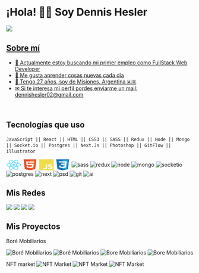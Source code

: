 ### <h1>¡Hola! 👨‍💻 Soy Dennis Hesler</h1>

<div align="left">
  <a href="https://github.com/Dennish02">
  
  <img height="140em" src="https://github-readme-stats.vercel.app/api/top-langs/?username=dennish02&layout=compact&langs_count=7&theme=dark"/>
</div>



  <h2>Sobre mí</h2>
 
- 🔭 Actualmente estoy buscando mi primer empleo como FullStack Web Developer
- 🌱 Me gusta aprender cosas nuevas cada día
- 💬 Tengo 27 años, soy de Misiones, Argentina 🇦🇷 
- ✉ Si te interesa mi perfil pordes enviarme un mail: dennishesler02@gmail.com


<div style="display:  inline_block"><br>
  <h2>Tecnologías que uso</h2>
  
  
  <div style="display: inline_block" height="30" width="40">
   
    JavaScript || React || HTML || CSS3 || SASS || Redux || Node || Mongo || Socket.io || Postgres || Next.Js || Photoshop || GitFlow || illustrator  
  </div>
 
   <img align="center" alt="React" height="30" width="40" src="https://raw.githubusercontent.com/devicons/devicon/master/icons/react/react-original.svg">
   <img align="center" alt="HTML" height="30" width="40" src="https://raw.githubusercontent.com/devicons/devicon/master/icons/html5/html5-original.svg">
  <img align="center"  alt="Js" height="30" width="40" src="https://raw.githubusercontent.com/devicons/devicon/master/icons/javascript/javascript-plain.svg">
  <img align="center" alt="CSS" height="30" width="40" src="https://raw.githubusercontent.com/devicons/devicon/master/icons/css3/css3-original.svg">
  
  <img src="https://cdn.jsdelivr.net/gh/devicons/devicon/icons/sass/sass-original.svg" alt="sass" height="30" width="40" align="center" />
  
  <img alt="redux" height="30" width="40" align="center" src="https://cdn.jsdelivr.net/gh/devicons/devicon/icons/redux/redux-original.svg" />
  
  <img alt="node" height="30" width="40" align="center" src="https://cdn.jsdelivr.net/gh/devicons/devicon/icons/nodejs/nodejs-original-wordmark.svg" />
  
  <img alt="mongo" height="30" width="40" align="center"  src="https://cdn.jsdelivr.net/gh/devicons/devicon/icons/mongodb/mongodb-original-wordmark.svg" />
  
 <img alt="socketio" height="30" width="40" align="center" src="https://cdn.jsdelivr.net/gh/devicons/devicon/icons/socketio/socketio-original.svg" />
 
  <img alt="postgres" height="30" width="40" align="center" src="https://cdn.jsdelivr.net/gh/devicons/devicon/icons/postgresql/postgresql-original.svg" />
 
  <img  alt="next" height="30" width="40" align="center"  src="https://cdn.jsdelivr.net/gh/devicons/devicon/icons/nextjs/nextjs-original-wordmark.svg" />
  
 <img alt="psd" height="30" width="40" align="center" src="https://cdn.jsdelivr.net/gh/devicons/devicon/icons/photoshop/photoshop-plain.svg" />
   
<img alt="git" height="30" width="40" align="center"  src="https://cdn.jsdelivr.net/gh/devicons/devicon/icons/git/git-original.svg" />

 <img alt="ai" height="30" width="40" align="center"  src="https://cdn.jsdelivr.net/gh/devicons/devicon/icons/illustrator/illustrator-plain.svg" />
     
  </div>
  
  ##
  <div> 
    <h2>Mis Redes</h2>
  
  <a href="https://www.instagram.com/hes.dennis/" target="_blank"><img src="https://img.shields.io/badge/-Instagram-%23E4405F?style=for-the-badge&logo=instagram&logoColor=white" target="_blank"></a>
 	<a href="https://www.twitch.tv/dennis_arg" target="_blank"><img src="https://img.shields.io/badge/Twitch-9146FF?style=for-the-badge&logo=twitch&logoColor=white" target="_blank"></a>
  <a href = "mailto:dennishesler02@gmail.com"><img src="https://img.shields.io/badge/-Gmail-%23333?style=for-the-badge&logo=gmail&logoColor=white" target="_blank"></a>
  <a href="https://www.linkedin.com/in/dennishesler/" target="_blank"><img src="https://img.shields.io/badge/-LinkedIn-%230077B5?style=for-the-badge&logo=linkedin&logoColor=white" target="_blank"></a> 
  
</div>
 
  <div>
    <h2>Mis Proyectos</h2>
    <p>Boré Mobiliarios</p>
    <img alt='Boré Mobiliarios' src='https://user-images.githubusercontent.com/44222925/172254752-28ba3431-5deb-4fee-9d9d-6a65b15dae5e.png'/>
    <img alt='Boré Mobiliarios' src='https://user-images.githubusercontent.com/44222925/172254916-ed1e621d-d7cf-4d6b-b007-6b7e4c1e8c35.png'/>
    <img alt='Bore Mobiliarios ' src='https://user-images.githubusercontent.com/44222925/172255275-5c2e99b6-6c86-47b2-9c8d-1139f019e5e4.png'/>
    <img alt='Bore Mobiliarios' src='https://user-images.githubusercontent.com/44222925/172255310-745318fd-048d-40bf-9545-7b2fc2454cf3.png'/>


  NFT market
    <img alt='NFT Market' src='https://user-images.githubusercontent.com/44222925/172255577-689a84d1-76f8-4472-b897-93a4b8ce1427.png' />
    <img alt='NFT Market' src='https://user-images.githubusercontent.com/44222925/172255817-79124c19-9b0c-4362-a081-86eab4dc93ac.png' />
    <img alt='NFT Market' src='https://user-images.githubusercontent.com/44222925/172255915-3a2d0b36-2f2c-4383-a5b7-0cd8bba24ebf.png' />
  </div>
